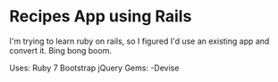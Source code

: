 # Recipes App using Rails

I'm trying to learn ruby on rails, so I figured I'd use an existing app and convert it. Bing bong boom.

Uses:
Ruby 7
Bootstrap
jQuery
Gems:
  -Devise
